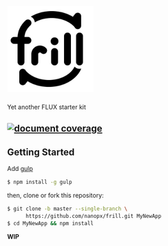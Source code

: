 # <img src="frill-logo.png" alt="frill" title="frill logo" height="200" />

Yet another FLUX starter kit

[![document coverage](https://rawgit.com/nanopx/frill/master/docs/badge.svg)](https://esdoc.org)
---

## Getting Started
Add [gulp]()
```bash
$ npm install -g gulp
```
then, clone or fork this repository:
```bash
$ git clone -b master --single-branch \
      https://github.com/nanopx/frill.git MyNewApp
$ cd MyNewApp && npm install
```
**WIP**
